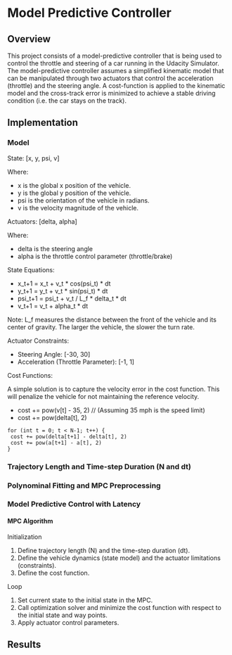 # Model Predictive Controller
## Overview

This project consists of a model-predictive controller that is being used to control the throttle and steering of a car running in the Udacity Simulator. The model-predictive controller assumes a simplified kinematic model that can be manipulated through two actuators that control the acceleration (throttle) and the steering angle. A cost-function is applied to the kinematic model and the cross-track error is minimized to achieve a stable driving condition (i.e. the car stays on the track). 

## Implementation
### Model

State: [x, y, psi, v]

Where:
- x is the global x position of the vehicle.
- y is the global y position of the vehicle.
- psi is the orientation of the vehicle in radians.
- v is the velocity magnitude of the vehicle.

Actuators: [delta, alpha]

Where: 
- delta is the steering angle
- alpha is the throttle control parameter (throttle/brake)

State Equations:
- x_t+1 = x_t + v_t * cos(psi_t) * dt
- y_t+1 = y_t + v_t * sin(psi_t) * dt
- psi_t+1 = psi_t + v_t / L_f * delta_t * dt
- v_t+1 = v_t + alpha_t * dt

Note: L_f measures the distance between the front of the vehicle and its center of gravity. The larger the vehicle, the slower the turn rate.

Actuator Constraints:
- Steering Angle: [-30, 30] 
- Acceleration (Throttle Parameter): [-1, 1]

Cost Functions:

A simple solution is to capture the velocity error in the cost function. This will penalize the vehicle for not maintaining the reference velocity.

 - cost += pow(v[t] - 35, 2) // (Assuming 35 mph is the speed limit)
 - cost += pow(delta[t], 2)
 
 ```
 for (int t = 0; t < N-1; t++) {
  cost += pow(delta[t+1] - delta[t], 2)
  cost += pow(a[t+1] - a[t], 2)
}
```

### Trajectory Length and Time-step Duration (N and dt)

### Polynominal Fitting and MPC Preprocessing

### Model Predictive Control with Latency

#### MPC Algorithm
Initialization
1.	Define trajectory length (N) and the time-step duration (dt).
2.	Define the vehicle dynamics (state model) and the actuator limitations (constraints).
3.	Define the cost function.

Loop
1.	Set current state to the initial state in the MPC.
2.	Call optimization solver and minimize the cost function with respect to the initial state and way points.
3.	Apply actuator control parameters.

## Results
